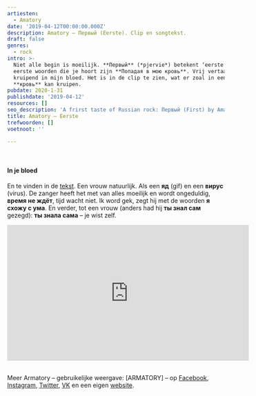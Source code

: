 ```yaml
---
artiesten:
  - Amatory
date: '2019-04-12T00:00:00.000Z'
description: Amatory – Первый (Eerste). Clip en songtekst.
draft: false
genres:
  - rock
intro: >-
  Niet alle begin is moeilijk. **Первый** (*pjervie*) betekent ‘eerste’, en de
  eerste woorden die je hoort zijn **Попадая в мою кровь**. Vrij vertaald:
  kruipend in mijn bloed. Het is in de clip te zien, wat er zoal in een man zijn
  **кровь** kan kruipen. 
pubdate: 2020-1-31
publishdate: '2019-04-12'
resources: []
seo_description: 'A frirst taste of Russian rock: Первый (First) by Amatory.'
title: Amatory – Eerste
trefwoorden: []
voetnoot: ''

---
```



<br/>

#### In je bloed

En te vinden in de [tekst](https://altwall.net/texts.php?show=amatory&number=216004). Een vrouw natuurlijk. Als een **яд** (gif) en een **вирус** (virus). De zanger heeft het met van alles moeilijk en wordt ongeduldig, **время не ждёт**, tijd wacht niet. Ik word gek, zegt hij met de woorden **я схожу с ума**. En verder, tot een vrouw (anders had hij **ты знал сам** gezegd): **ты знала сама** – je wist zelf.

<iframe width="560" height="315" src="https://www.youtube.com/embed/C8QxjB8mV4o" frameborder="0" allow="accelerometer; autoplay; encrypted-media; gyroscope; picture-in-picture" allowfullscreen></iframe> 


<br/>
<br/>

Meer Armatory – gebruikelijke weergave: [ARMATORY] – op [Facebook](https://www.facebook.com/amatoryworld), [Instagram](https://www.instagram.com/amatoryband/), [Twitter](https://twitter.com/amatoryband), [VK](<https://vk.com/amatory>) en een eigen [website](http://amatory.ru/).


